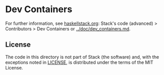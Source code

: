 # Dev Containers

For further information, see
[haskellstack.org](https://docs.haskellstack.org): Stack's code (advanced) \>
Contributors \> Dev Containers or
[../doc/dev_containers.md](../doc/dev_containers.md).

## License

The code in this directory is not part of Stack (the software) and, with the
exceptions noted in [LICENSE](LICENSE), is distributed under the terms of the
MIT License.
